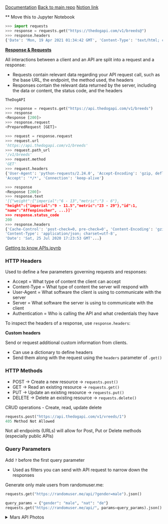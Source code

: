 [Documentation](http://ar.skinetics.tech/stellarios/compass)
[Back to main repo](https://github.com/signal-k/flask1)
[Notion link](https://www.notion.so/skinetics/Simple-Python-API-Stuff-986f48eb29d34afcbe0824a199acf2aa)

** Move this to Jupyter Notebook

```py
>>> import requests
>>> response = requests.get("https://thedogapi.com/v1/breeds@")
>>> response.headers
{'Date': 'Mon, 19 Apr 2021 01:34:42 GMT', 'Content-Type': 'text/html; charset=UTF-8', 'Transfer-Encoding': 'chunked', 'Connection': 'keep-alive', 'Set-Cookie': '__cfduid=d6ea3f797968e428ad8b29b60979050a81618796082; expires=Wed, 19-May-21 01:34:42 GMT; path=/; domain=.thedogapi.com; HttpOnly; SameSite=Lax', 'Cache-Control': 'public, max-age=0, must-revalidate', 'Etag': '"f74fd65d479b542829dd215458367b73-ssl-df"', 'Content-Encoding': 'gzip', 'Age': '0', 'Vary': 'Accept-Encoding', 'X-NF-Request-ID': 'b0262214-6ee5-44d2-a0aa-5f38fb44d29c-40503038', 'CF-Cache-Status': 'DYNAMIC', 'cf-request-id': '09895d0c5500000a74c9321000000001', 'Expect-CT': 'max-age=604800, report-uri="https://report-uri.cloudflare.com/cdn-cgi/beacon/expect-ct"', 'Report-To': '{"max_age":604800,"group":"cf-nel","endpoints":[{"url":"https:\\/\\/a.nel.cloudflare.com\\/report?s=Cc0khacQ7iwsF6pkmOTns2rNWY%2F9K6H9TqtV...}
```

[**Response & Requests**](https://www.notion.so/skinetics/Request-and-response-6ec116e47509426b8f02df82ccdbde0f)

All interactions between a client and an API are split into a request and a response:

- Requests contain relevant data regarding your API request call, such as the base URL, the endpoint, the method used, the headers
- Responses contain the relevant data returned by the server, including the data or content, the status code, and the headers

`TheDogAPI` 

```python
>>> response = requests.get("https://api.thedogapi.com/v1/breeds")
>>> response
<Response [200]>
>>> response.request
<PreparedRequest [GET]>

>>> request = response.request
>>> request.url
'https://api.thedogapi.com/v1/breeds'
>>> request.path_url
'/v1/breeds'
>>> request.method
'GET'
>>> request.headers
{'User-Agent': 'python-requests/2.24.0', 'Accept-Encoding': 'gzip, deflate',
'Accept': '*/*', 'Connection': 'keep-alive'}

>>> response
<Response [200]>
>>> response.text
'[{"weight":{"imperial":"6 - 13","metric":"3 - 6"},
"height":{"imperial":"9 - 11.5","metric":"23 - 29"},"id":1,
"name":"Affenpinscher", ...}]'
>>> response.status_code
200
>>> response.headers
{'Cache-Control': 'post-check=0, pre-check=0', 'Content-Encoding': 'gzip',
'Content-Type': 'application/json; charset=utf-8',
'Date': 'Sat, 25 Jul 2020 17:23:53 GMT'...}
```

[Getting to know APIs.ipynb](https://s3-us-west-2.amazonaws.com/secure.notion-static.com/4244ade6-d46e-4ae1-91f8-5c3477fdb2f1/Getting_to_know_APIs.ipynb)

### HTTP Headers

Used to define a few parameters governing requests and responses:

- Accept = What type of content the client can accept
- Content-Type = What type of content the server will respond with
- User-Agent = What software the client is using to communicate with the server
- Server = What software the server is using to communicate with the client
- Authentication = Who is calling the API and what credentials they have

To inspect the headers of a response, use `response.headers`:

**Custom headers**

Send or request additional custom information from clients. 

- Can use a dictionary to define headers
- Send them along with the request using the `headers` parameter of `.get()`

### HTTP Methods

- POST → Create a new resource → `requests.post()`
- GET → Read an existing resource → `requests.get()`
- PUT → Update an existing resource → `requests.put()`
- DELETE → Delete an existing resource → `requests.delete()`

CRUD operations - Create, read, update delete

```python
requests.post("https://api.thedogapi.com/v1/vreeds/1")
405 Method Not Allowed
```

Not all endpoints (URLs) will allow for Post, Put or Delete methods (especially public APIs)

### Query Parameters

Add `?` before the first query parameter

- Used as filters you can send with API request to narrow down the responses

Generate only male users from randomuser.me:

```python
requests.get("https://randomuser.me/api/?gender=male").json()
```

```python
query_params = {"gender": "male", "nat": "de"}
requests.get("https://randomuser.me/api/", params=query_params).json()
```

<details><summary>Mars API Photos</summary>
```py
flask1/api/1 on 🌱 + 🚀  main via 👾 pyenv (apivenv)took 2s 
➜ python
Python 3.8.5 (default, Jan 27 2021, 15:41:15) 
[GCC 9.3.0] on linux
Type "help", "copyright", "credits" or "license" for more information.
>>> import requests
>>> endpoint = "https://api.nasa.gov/mars-photos/api/v1/rovers/curiosity/photos"
>>> api_key = "DEMO_KEY"
>>> query_params = {"api_key": api_key, "earth_date": "2020-07-01"}
>>> response = requests.get(endpoint, params=query_params)
r>>> response
<Response [200]>
>>> response.json()#
{'photos': [{'id': 754118, 'sol': 2809, 'camera': {'id': 20, 'name': 'FHAZ', 'rover_id': 5, 'full_name': 'Front Hazard Avoidance Camera'}, 'img_src': 'https://mars.nasa.gov/msl-raw-images/proj/msl/redops/ods/surface/sol/02809/opgs/edr/fcam/FLB_646868981EDR_F0810628FHAZ00337M_.JPG', 'earth_date': '2020-07-01', 'rover': {'id': 5, 'name': 'Curiosity', 'landing_date': '2012-08-06', 'launch_date': '2011-11-26', 'status': 'active'}}, {'id': 754119, 'sol': 2809, 'camera': {'id': 20, 'name': 'FHAZ', 'rover_id': 5, 'full_name': 'Front Hazard Avoidance Camera'}, 'img_src': 'https://mars.nasa.gov/msl-raw-images/proj/msl/redops/ods/surface/sol/02809/opgs/edr/fcam/FRB_646868981EDR_F0810628FHAZ00337M_.JPG', 'earth_date': '2020-07-01', 'rover': {'id': 5, 'name': 'Curiosity', 'landing_date': '2012-08-06', 'launch_date': '2011-11-26', 'status': 'active'}}, {'id': 754120, 'sol': 2809, 'camera': {'id': 20, 'name': 'FHAZ', 'rover_id': 5, 'full_name': 'Front Hazard Avoidance Camera'}, 'img_src': 'https://mars.nasa.gov/msl-raw-images/proj/msl/redops/ods/surface/sol/02809/opgs/edr/fcam/FRB_646860144EDR_F0810628FHAZ00337M_.JPG', 'earth_date': '2020-07-01', 'rover': {'id': 5, 'name': 'Curiosity', 'landing_date': '2012-08-06', 'launch_date': '2011-11-26', 'status': 'active'}}, {'id': 754121, 'sol': 2809, 'camera': {'id': 20, 'name': 'FHAZ', 'rover_id': 5, 'full_name': 'Front Hazard Avoidance Camera'}, 'img_src': 'https://mars.nasa.gov/msl-raw-images/proj/msl/redops/ods/surface/sol/02809/opgs/edr/fcam/FLB_646860144EDR_F0810628FHAZ00337M_.JPG', 'earth_date': '2020-07-01', 'rover': {'id': 5, 'name': 'Curiosity', 'landing_date': '2012-08-06', 'launch_date': '2011-11-26', 'status': 'active'}}, {'id': 754122, 'sol': 2809, 'camera': {'id': 21, 'name': 'RHAZ', 'rover_id': 5, 'full_name': 'Rear Hazard Avoidance Camera'}, 'img_src': 'https://mars.nasa.gov/msl-raw-images/proj/msl/redops/ods/surface/sol/02809/opgs/edr/rcam/RRB_646869036EDR_F0810628RHAZ00337M_.JPG', 'earth_date': '2020-07-01', 'rover': {'id': 5, 'name': 'Curiosity', 'landing_date': '2012-08-06', 'launch_date': '2011-11-26', 'status': 'active'}}, {'id': 754123, 'sol': 2809, 'camera': {'id': 21, 'name': 'RHAZ', 'rover_id': 5, 'full_name': 'Rear Hazard Avoidance Camera'}, 'img_src': 'https://mars.nasa.gov/msl-raw-images/proj/msl/redops/ods/surface/sol/02809/opgs/edr/rcam/RLB_646869036EDR_F0810628RHAZ00337M_.JPG', 'earth_date': '2020-07-01', 'rover': {'id': 5, 'name': 'Curiosity', 'landing_date': '2012-08-06', 'launch_date': '2011-11-26', 'status': 'active'}}, {'id': 754124, 'sol': 2809, 'camera': {'id': 21, 'name': 'RHAZ', 'rover_id': 5, 'full_name': 'Rear Hazard Avoidance Camera'}, 'img_src': 'https://mars.nasa.gov/msl-raw-images/proj/msl/redops/ods/surface/sol/02809/opgs/edr/rcam/RRB_646860185EDR_F0810628RHAZ00337M_.JPG', 'earth_date': '2020-07-01', 'rover': {'id': 5, 'name': 'Curiosity', 'landing_date': '2012-08-06', 'launch_date': '2011-11-26', 'status': 'active'}}, {'id': 754125, 'sol': 2809, 'camera': {'id': 21, 'name': 'RHAZ', 'rover_id': 5, 'full_name': 'Rear Hazard Avoidance Camera'}, 'img_src': 'https://mars.nasa.gov/msl-raw-images/proj/msl/redops/ods/surface/sol/02809/opgs/edr/rcam/RLB_646860185EDR_F0810628RHAZ00337M_.JPG', 'earth_date': '2020-07-01', 'rover': {'id': 5, 'name': 'Curiosity', 'landing_date': '2012-08-06', 'launch_date': '2011-11-26', 'status': 'active'}}, {'id': 754126, 'sol': 2809, 'camera': {'id': 26, 'name': 'NAVCAM', 'rover_id': 5, 'full_name': 'Navigation Camera'}, 'img_src': 'https://mars.nasa.gov/msl-raw-images/proj/msl/redops/ods/surface/sol/02809/opgs/edr/ncam/NLB_646869070EDR_F0810628NCAM00229M_.JPG', 'earth_date': '2020-07-01', 'rover': {'id': 5, 'name': 'Curiosity', 'landing_date': '2012-08-06', 'launch_date': '2011-11-26', 'status': 'active'}}, {'id': 754127, 'sol': 2809, 'camera': {'id': 26, 'name': 'NAVCAM', 'rover_id': 5, 'full_name': 'Navigation Camera'}, 'img_src': 'https://mars.nasa.gov/msl-raw-images/proj/msl/redops/ods/surface/sol/02809/opgs/edr/ncam/NLB_646860211EDR_F0810628NCAM00229M_.JPG', 'earth_date': '2020-07-01', 'rover': {'id': 5, 'name': 'Curiosity', 'landing_date': '2012-08-06', 'launch_date': '2011-11-26', 'status': 'active'}}, {'id': 754128, 'sol': 2809, 'camera': {'id': 26, 'name': 'NAVCAM', 'rover_id': 5, 'full_name': 'Navigation Camera'}, 'img_src': 'https://mars.nasa.gov/msl-raw-images/proj/msl/redops/ods/surface/sol/02809/opgs/edr/ncam/NRB_646869070EDR_F0810628NCAM00229M_.JPG', 'earth_date': '2020-07-01', 'rover': {'id': 5, 'name': 'Curiosity', 'landing_date': '2012-08-06', 'launch_date': '2011-11-26', 'status': 'active'}}, {'id': 754129, 'sol': 2809, 'camera': {'id': 26, 'name': 'NAVCAM', 'rover_id': 5, 'full_name': 'Navigation Camera'}, 'img_src': 'https://mars.nasa.gov/msl-raw-images/proj/msl/redops/ods/surface/sol/02809/opgs/edr/ncam/NRB_646860211EDR_F0810628NCAM00229M_.JPG', 'earth_date': '2020-07-01', 'rover': {'id': 5, 'name': 'Curiosity', 'landing_date': '2012-08-06', 'launch_date': '2011-11-26', 'status': 'active'}}]}
```
</details>